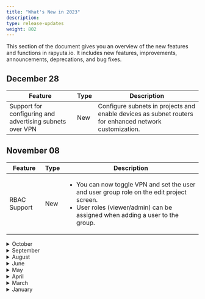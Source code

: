 ```yaml
---
title: "What's New in 2023"
description:
type: release-updates
weight: 802
---
```


This section of the document gives you an overview of the new features and functions in rapyuta.io. It includes new features, improvements, announcements, deprecations, and bug fixes.


## December 28

| Feature   | Type | Description |
| -------   | ---- | ----------- |
| Support for configuring and advertising subnets over VPN | New | Configure subnets in projects and enable devices as subnet routers for enhanced network customization. |

## November 08

| Feature   | Type | Description |
| -------   | ---- | ----------- |
| RBAC Support | New | <ul> <li> You can now toggle VPN and set the user and user group role on the edit project screen.</li> <li> User roles (viewer/admin) can be assigned when adding a user to the group. </li> |

<details>
  <summary>October</summary>

## October 26

| Feature   | Type | Description |
| -------   | ---- | ----------- |
| Onboarding a Docker device | Enhancement | The onboarding process for Docker devices to rapyutya.io has seen significant performance enhancements, ensuring a faster and more efficient experience. |

### Announcemnet

**Deprecating Debug Environment, Builds, and Source Secrets**

The following features will be deprecated:

* **Builds:** The use of builds is deprecated, as utilizing existing Docker/Quay images offers a simpler solution.

* **Debug Environment:** Debug environment functionality will no longer be supported.

* **Source Secrets:** Source secrets, which were previously used in the build creation process, are also deprecated.

</details>

<details>
  <summary>September</summary>

## September 21

| Feature   | Type | Description |
| -------   | ---- | ----------- |
| Liveness probe for device deployments (CLI only) | New | Support for liveness probe for device deployments. |
| Paramsync for device deployment (CLI only) | New | Device deployments now offer the capability to synchronize parameters from cloud configurations. |
| Support for onboarding aarch64 devices | New | Added support for ARCH64 devices on rapyuta.io. |
| Support for onboarding Debian OS (bullseye) devices | New | Added support for RaspberryPi Debian OS devices on rapyuta.io. |

### Bug Fixes

* Resolved the issue where the VPN daemon was not getting disabled.
</details>

<details>
  <summary>August</summary>

## August 03

| Feature   | Type | Description |
| -------   | ---- | ----------- |
| Device Deployments (CLI only) | New | Support for deploying applications on offline devices.|
| Cloud disk (CLI only) | New | Added the disk usage metric, you can now view and monitor available and used space data. | 
| Integration with Ory Hydra to provide OIDC support via Rapyuta.io | New | With this integration, external applications can now leverage rapyuta hosted Ory Hydra to authenticate users that already have an account on rapyuta.io |

### Bug Fixes

* File extensions parsing is now supported in paramserver, resolving previous issues related to handling file extensions in the system.
</details>

<details>
  <summary>June</summary>

## June 14

| Feature   | Type | Description |
| -------   | ---- | ----------- |
| Device Deployments | New | Added support for image pull policy.|
| [VPN UI support](/3_how-tos/34_networking-and-communication/347_enable-vpn/) | New |With the inclusion of native VPN support in rapyuta.io, devices and device deployments within a warehouse will have the ability to establish connections with deployments operating in the cloud, and vice versa. | 
| [Custom CPU and memory resource limits](/3_how-tos/33_software-development/333_create-packages/) | New | You can now choose or add finer CPU and memory limits for the device deployments. |

### Bug Fixes

* Toggling VPN status on a device failed. This issue is now fixed.
* Updating cloud deployments with param sync enabled got stuck. This issue was caused by an expired authentication token configured with the param sync binary. This issue is now fixed.
</details>


<details>
  <summary>May</summary>

## May 17

| Feature   | Type | Description |
| -------   | ---- | ----------- |
| Device Deployments | New | In device deployments, when the subpath corresponds to a directory that does not exist in the device's file system, the platform automatically creates the directory with root permissions. |
| [VPN support](/3_how-tos/34_networking-and-communication/347_enable-vpn/) (CLI only) | New |With the inclusion of native VPN support in rapyuta.io, devices and device deployments within a warehouse will have the ability to establish connections with deployments operating in the cloud, and vice versa. | 
</details>


<details>
  <summary>April</summary>

## April 19

| Feature | Type | Description |
| ------- | ---- | ----------- |
| Dectl Config command | New | You can now use the config command to set custom configurations on the device. |
| [Folder Node](/3_how-tos/32_device-management/324_applying-configuration-on-devices/) | New | You can now create multiple folders and sub-folders to organize the configuration parameters.| 
| Package Version  | Improvement | You now have the option to switch the package version from the package details page if a package has more than one version.|

### Bug Fixes

* The previously released hotfix for stale deployments did not function properly on preinstalled devices. This issue is now fixed.
</details>

<details>
  <summary>March</summary>

## March 09

| Feature | Type | Description |
| ------- | ---- | ----------- |
| [Fractional resources](/3_how-tos/34_networking-and-communication/ros-creating-routed-networks/) | New | You can now choose or add finer CPU and memory limits for ros networks. |
| [JSON configurations](/3_how-tos/32_device-management/324_applying-configuration-on-devices/#creating-a-configuration-parameter-in-json-file-format) | New | You can now create a configuration parameter in JSON file format. | 
| UI Improvements | Improvement | <ul><li>Catalog is now renamed to Packages</li>.<br> <li> You can now access the quick link to add secrets while adding a package with the executable type docker with a private image. </li></ul>|

### Bug Fixes

* Bugs related to rosbag creation are now fixed. 
* In extreme cases with sudden shutdowns due to hard reset or power failure, deployments on the device could leave orphaned resources. This issue is now fixed.

</details>


<details>
  <summary>January</summary>

## January 25

| Feature | Type | Description |
| ------- | ---- | ----------- |
| Component and executable name support in user/cloud metrics | New | Component name and executable name are now added as tags in cloud system metrics. <br> The component name is now added as a tag in cloud user metrics. |
| Grafana Updates | New | rapyuta.io grafana data source plugin now supports alerting. The following features have been added to the rapyuta.io grafana data source plugin: <br> <ui><li> Filter by operator support: It enables the user to filter metrics based on different tag values. </li> <li> Dashboard variables: Users don't have to configure every project in rapyuta.io data source for creating a dashboard, you can simply create a dashboard variable with the name rio_project and entity type selected as projects. </li></ul>| 
| Rio django middleware updates | Improvement | Instead of the HTTP request path, route and path params are now collected as tags.|
| UI updates | Improvements | The table and card UI has been improved in deployment and device pages.|

### Bug Fixes

* When a command has a trailing newline character (\n) at the end, the deviceedge panics. This issue is fixed now.
* On copying the historical logs multiple new line charcters were added. This issue is now fixed.

</details>